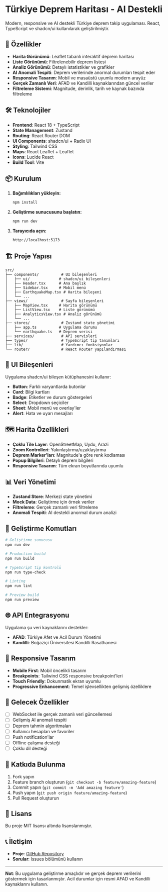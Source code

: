 # Türkiye Deprem Haritası - AI Destekli

Modern, responsive ve AI destekli Türkiye deprem takip uygulaması. React, TypeScript ve shadcn/ui kullanılarak geliştirilmiştir.

## 🚀 Özellikler

- **Harita Görünümü**: Leaflet tabanlı interaktif deprem haritası
- **Liste Görünümü**: Filtrelenebilir deprem listesi
- **Analiz Görünümü**: Detaylı istatistikler ve grafikler
- **AI Anomali Tespiti**: Deprem verilerinde anormal durumları tespit eder
- **Responsive Tasarım**: Mobil ve masaüstü uyumlu modern arayüz
- **Gerçek Zamanlı Veri**: AFAD ve Kandilli kaynaklarından güncel veriler
- **Filtreleme Sistemi**: Magnitude, derinlik, tarih ve kaynak bazında filtreleme

## 🛠️ Teknolojiler

- **Frontend**: React 18 + TypeScript
- **State Management**: Zustand
- **Routing**: React Router DOM
- **UI Components**: shadcn/ui + Radix UI
- **Styling**: Tailwind CSS
- **Maps**: React Leaflet + Leaflet
- **Icons**: Lucide React
- **Build Tool**: Vite

## 📦 Kurulum

1. **Bağımlılıkları yükleyin:**
   ```bash
   npm install
   ```

2. **Geliştirme sunucusunu başlatın:**
   ```bash
   npm run dev
   ```

3. **Tarayıcıda açın:**
   ```
   http://localhost:5173
   ```

## 🏗️ Proje Yapısı

```
src/
├── components/          # UI bileşenleri
│   ├── ui/             # shadcn/ui bileşenleri
│   ├── Header.tsx      # Ana başlık
│   ├── Sidebar.tsx     # Mobil menü
│   ├── EarthquakeMap.tsx # Harita bileşeni
│   └── ...
├── views/               # Sayfa bileşenleri
│   ├── MapView.tsx     # Harita görünümü
│   ├── ListView.tsx    # Liste görünümü
│   ├── AnalyticsView.tsx # Analiz görünümü
│   └── ...
├── stores/              # Zustand state yönetimi
│   ├── app.ts          # Uygulama durumu
│   └── earthquake.ts   # Deprem verisi
├── services/            # API servisleri
├── types/               # TypeScript tip tanımları
├── lib/                 # Yardımcı fonksiyonlar
└── router/              # React Router yapılandırması
```

## 🎨 UI Bileşenleri

Uygulama shadcn/ui bileşen kütüphanesini kullanır:

- **Button**: Farklı varyantlarda butonlar
- **Card**: Bilgi kartları
- **Badge**: Etiketler ve durum göstergeleri
- **Select**: Dropdown seçiciler
- **Sheet**: Mobil menü ve overlay'ler
- **Alert**: Hata ve uyarı mesajları

## 🗺️ Harita Özellikleri

- **Çoklu Tile Layer**: OpenStreetMap, Uydu, Arazi
- **Zoom Kontrolleri**: Yakınlaştırma/uzaklaştırma
- **Deprem Marker'ları**: Magnitude'a göre renk kodlaması
- **Popup Bilgileri**: Detaylı deprem bilgileri
- **Responsive Tasarım**: Tüm ekran boyutlarında uyumlu

## 📊 Veri Yönetimi

- **Zustand Store**: Merkezi state yönetimi
- **Mock Data**: Geliştirme için örnek veriler
- **Filtreleme**: Gerçek zamanlı veri filtreleme
- **Anomali Tespiti**: AI destekli anormal durum analizi

## 🔧 Geliştirme Komutları

```bash
# Geliştirme sunucusu
npm run dev

# Production build
npm run build

# TypeScript tip kontrolü
npm run type-check

# Linting
npm run lint

# Preview build
npm run preview
```

## 🌐 API Entegrasyonu

Uygulama şu veri kaynaklarını destekler:

- **AFAD**: Türkiye Afet ve Acil Durum Yönetimi
- **Kandilli**: Boğaziçi Üniversitesi Kandilli Rasathanesi

## 📱 Responsive Tasarım

- **Mobile First**: Mobil öncelikli tasarım
- **Breakpoints**: Tailwind CSS responsive breakpoint'leri
- **Touch Friendly**: Dokunmatik ekran uyumlu
- **Progressive Enhancement**: Temel işlevsellikten gelişmiş özelliklere

## 🎯 Gelecek Özellikler

- [ ] WebSocket ile gerçek zamanlı veri güncellemesi
- [ ] Gelişmiş AI anomali tespiti
- [ ] Deprem tahmin algoritmaları
- [ ] Kullanıcı hesapları ve favoriler
- [ ] Push notification'lar
- [ ] Offline çalışma desteği
- [ ] Çoklu dil desteği

## 🤝 Katkıda Bulunma

1. Fork yapın
2. Feature branch oluşturun (`git checkout -b feature/amazing-feature`)
3. Commit yapın (`git commit -m 'Add amazing feature'`)
4. Push yapın (`git push origin feature/amazing-feature`)
5. Pull Request oluşturun

## 📄 Lisans

Bu proje MIT lisansı altında lisanslanmıştır.

## 📞 İletişim

- **Proje**: [GitHub Repository](https://github.com/your-username/turkiye-quake-map-ai)
- **Sorular**: Issues bölümünü kullanın

---

**Not**: Bu uygulama geliştirme amaçlıdır ve gerçek deprem verilerini göstermek için tasarlanmıştır. Acil durumlar için resmi AFAD ve Kandilli kaynaklarını kullanın. 